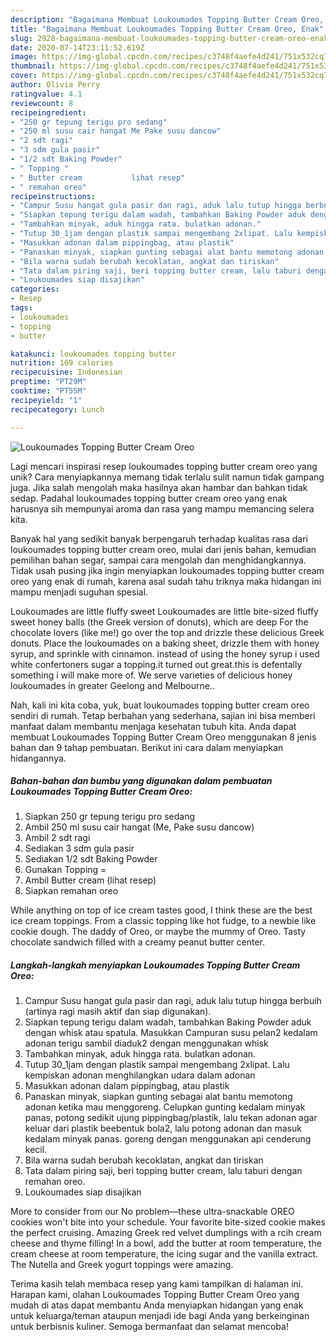 ```yaml
---
description: "Bagaimana Membuat Loukoumades Topping Butter Cream Oreo, Enak"
title: "Bagaimana Membuat Loukoumades Topping Butter Cream Oreo, Enak"
slug: 2928-bagaimana-membuat-loukoumades-topping-butter-cream-oreo-enak
date: 2020-07-14T23:11:52.619Z
image: https://img-global.cpcdn.com/recipes/c3748f4aefe4d241/751x532cq70/loukoumades-topping-butter-cream-oreo-foto-resep-utama.jpg
thumbnail: https://img-global.cpcdn.com/recipes/c3748f4aefe4d241/751x532cq70/loukoumades-topping-butter-cream-oreo-foto-resep-utama.jpg
cover: https://img-global.cpcdn.com/recipes/c3748f4aefe4d241/751x532cq70/loukoumades-topping-butter-cream-oreo-foto-resep-utama.jpg
author: Olivia Perry
ratingvalue: 4.1
reviewcount: 8
recipeingredient:
- "250 gr tepung terigu pro sedang"
- "250 ml susu cair hangat Me Pake susu dancow"
- "2 sdt ragi"
- "3 sdm gula pasir"
- "1/2 sdt Baking Powder"
- " Topping "
- " Butter cream           lihat resep"
- " remahan oreo"
recipeinstructions:
- "Campur Susu hangat gula pasir dan ragi, aduk lalu tutup hingga berbuih (artinya ragi masih aktif dan siap digunakan)."
- "Siapkan tepung terigu dalam wadah, tambahkan Baking Powder aduk dengan whisk atau spatula. Masukkan Campuran susu pelan2 kedalam adonan terigu sambil diaduk2 dengan menggunakan whisk"
- "Tambahkan minyak, aduk hingga rata. bulatkan adonan."
- "Tutup 30_1jam dengan plastik sampai mengembang 2xlipat. Lalu kempiskan adonan menghilangkan udara dalam adonan"
- "Masukkan adonan dalam pippingbag, atau plastik"
- "Panaskan minyak, siapkan gunting sebagai alat bantu memotong adonan ketika mau menggoreng. Celupkan gunting kedalam minyak panas, potong sedikit ujung pippingbag/plastik, lalu tekan adonan agar keluar dari plastik beebentuk bola2, lalu potong adonan dan masuk kedalam minyak panas. goreng dengan menggunakan api cenderung kecil."
- "Bila warna sudah berubah kecoklatan, angkat dan tiriskan"
- "Tata dalam piring saji, beri topping butter cream, lalu taburi dengan remahan oreo."
- "Loukoumades siap disajikan"
categories:
- Resep
tags:
- loukoumades
- topping
- butter

katakunci: loukoumades topping butter 
nutrition: 169 calories
recipecuisine: Indonesian
preptime: "PT29M"
cooktime: "PT55M"
recipeyield: "1"
recipecategory: Lunch

---
```



![Loukoumades Topping Butter Cream Oreo](https://img-global.cpcdn.com/recipes/c3748f4aefe4d241/751x532cq70/loukoumades-topping-butter-cream-oreo-foto-resep-utama.jpg)

Lagi mencari inspirasi resep loukoumades topping butter cream oreo yang unik? Cara menyiapkannya memang tidak terlalu sulit namun tidak gampang juga. Jika salah mengolah maka hasilnya akan hambar dan bahkan tidak sedap. Padahal loukoumades topping butter cream oreo yang enak harusnya sih mempunyai aroma dan rasa yang mampu memancing selera kita.

Banyak hal yang sedikit banyak berpengaruh terhadap kualitas rasa dari loukoumades topping butter cream oreo, mulai dari jenis bahan, kemudian pemilihan bahan segar, sampai cara mengolah dan menghidangkannya. Tidak usah pusing jika ingin menyiapkan loukoumades topping butter cream oreo yang enak di rumah, karena asal sudah tahu triknya maka hidangan ini mampu menjadi suguhan spesial.

Loukoumades are little fluffy sweet Loukoumades are little bite-sized fluffy sweet honey balls (the Greek version of donuts), which are deep For the chocolate lovers (like me!) go over the top and drizzle these delicious Greek donuts. Place the loukoumades on a baking sheet, drizzle them with honey syrup, and sprinkle with cinnamon. instead of using the honey syrup i used white confertoners sugar a topping.it turned out great.this is defentally something i will make more of. We serve varieties of delicious honey loukoumades in greater Geelong and Melbourne..


Nah, kali ini kita coba, yuk, buat loukoumades topping butter cream oreo sendiri di rumah. Tetap berbahan yang sederhana, sajian ini bisa memberi manfaat dalam membantu menjaga kesehatan tubuh kita. Anda dapat membuat Loukoumades Topping Butter Cream Oreo menggunakan 8 jenis bahan dan 9 tahap pembuatan. Berikut ini cara dalam menyiapkan hidangannya.

<!--inarticleads1-->

##### Bahan-bahan dan bumbu yang digunakan dalam pembuatan Loukoumades Topping Butter Cream Oreo:

1. Siapkan 250 gr tepung terigu pro sedang
1. Ambil 250 ml susu cair hangat (Me, Pake susu dancow)
1. Ambil 2 sdt ragi
1. Sediakan 3 sdm gula pasir
1. Sediakan 1/2 sdt Baking Powder
1. Gunakan  Topping =
1. Ambil  Butter cream           (lihat resep)
1. Siapkan  remahan oreo


While anything on top of ice cream tastes good, I think these are the best ice cream toppings. From a classic topping like hot fudge, to a newbie like cookie dough. The daddy of Oreo, or maybe the mummy of Oreo. Tasty chocolate sandwich filled with a creamy peanut butter center. 

<!--inarticleads2-->

##### Langkah-langkah menyiapkan Loukoumades Topping Butter Cream Oreo:

1. Campur Susu hangat gula pasir dan ragi, aduk lalu tutup hingga berbuih (artinya ragi masih aktif dan siap digunakan).
1. Siapkan tepung terigu dalam wadah, tambahkan Baking Powder aduk dengan whisk atau spatula. Masukkan Campuran susu pelan2 kedalam adonan terigu sambil diaduk2 dengan menggunakan whisk
1. Tambahkan minyak, aduk hingga rata. bulatkan adonan.
1. Tutup 30_1jam dengan plastik sampai mengembang 2xlipat. Lalu kempiskan adonan menghilangkan udara dalam adonan
1. Masukkan adonan dalam pippingbag, atau plastik
1. Panaskan minyak, siapkan gunting sebagai alat bantu memotong adonan ketika mau menggoreng. Celupkan gunting kedalam minyak panas, potong sedikit ujung pippingbag/plastik, lalu tekan adonan agar keluar dari plastik beebentuk bola2, lalu potong adonan dan masuk kedalam minyak panas. goreng dengan menggunakan api cenderung kecil.
1. Bila warna sudah berubah kecoklatan, angkat dan tiriskan
1. Tata dalam piring saji, beri topping butter cream, lalu taburi dengan remahan oreo.
1. Loukoumades siap disajikan


More to consider from our No problem—these ultra-snackable OREO cookies won&#39;t bite into your schedule. Your favorite bite-sized cookie makes the perfect cruising. Amazing Greek red velvet dumplings with a rcih cream cheese and thyme filling! In a bowl, add the butter at room temperature, the cream cheese at room temperature, the icing sugar and the vanilla extract. The Nutella and Greek yogurt toppings were amazing. 

Terima kasih telah membaca resep yang kami tampilkan di halaman ini. Harapan kami, olahan Loukoumades Topping Butter Cream Oreo yang mudah di atas dapat membantu Anda menyiapkan hidangan yang enak untuk keluarga/teman ataupun menjadi ide bagi Anda yang berkeinginan untuk berbisnis kuliner. Semoga bermanfaat dan selamat mencoba!
